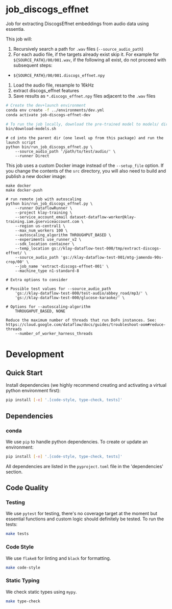 # job_discogs_effnet

Job for extracting DiscogsEffnet embeddings from audio data using essentia.

This job will:

1. Recursively search a path for `.wav` files (`--source_audio_path`)
1. For each audio file, if the targets already exist skip it. For example for
   `${SOURCE_PATH}/00/001.wav`, if the following all exist, do not
   proceed with subsequent steps:
  - `${SOURCE_PATH}/00/001.discogs_effnet.npy`
1. Load the audio file, resample to 16kHz
1. extract discogs_effnet features
1. Save results as `*.discogs_effnet.npy` files adjacent to the `.wav` files


```bash
# Create the dev+launch environment
conda env create -f ../environments/dev.yml
conda activate job-discogs-effnet-dev

# To run the job locally, download the pre-trained model to models/ dir
bin/download-models.sh
```

```
# cd into the parent dir (one level up from this package) and run the launch script
python bin/run_job_discogs_effnet.py \
    --source_audio_path '/path/to/test/audio/' \
    --runner Direct
```

This job uses a custom Docker image instead of the `--setup_file` option. If you
change the contents of the `src` directory, you will also need to build and
publish a new docker image:

```
make docker
make docker-push
```


```
# run remote job with autoscaling
python bin/run_job_discogs_effnet.py \
    --runner DataflowRunner \
    --project klay-training \
    --service_account_email dataset-dataflow-worker@klay-training.iam.gserviceaccount.com \
    --region us-central1 \
    --max_num_workers 100 \
    --autoscaling_algorithm THROUGHPUT_BASED \
    --experiments use_runner_v2 \
    --sdk_location container \
    --temp_location gs://klay-dataflow-test-000/tmp/extract-discogs-effnet/ \
    --source_audio_path 'gs://klay-dataflow-test-001/mtg-jamendo-90s-crop/00' \
    --job_name 'extract-discogs-effnet-001' \
    --machine_type n1-standard-8

# Extra options to consider

# Possible test values for --source_audio_path
    'gs://klay-dataflow-test-000/test-audio/abbey_road/mp3/' \
    'gs://klay-dataflow-test-000/glucose-karaoke/' \

# Options for --autoscaling-algorithm
    THROUGHPUT_BASED, NONE

Reduce the maximum number of threads that run DoFn instances. See:
https://cloud.google.com/dataflow/docs/guides/troubleshoot-oom#reduce-threads
    --number_of_worker_harness_threads
```

# Development
## Quick Start
Install dependencies (we highly recommend creating and activating a virtual
python environment first):
```sh
pip install [-e] '.[code-style, type-check, tests]'
```

## Dependencies
### conda
We use `pip` to handle python dependencies.  To create or update an environment:

```sh
pip install [-e] '.[code-style, type-check, tests]'
```

All dependencies are listed in the `pyproject.toml` file in the 'dependencies'
section.

## Code Quality
### Testing
We use `pytest` for testing, there's no coverage target at the moment but
essential functions and custom logic should definitely be tested. To run the
tests:
```sh
make tests
```

### Code Style
We use `flake8` for linting and `black` for formatting.

```sh
make code-style
```

### Static Typing
We check static types using `mypy`.
```sh
make type-check
```
